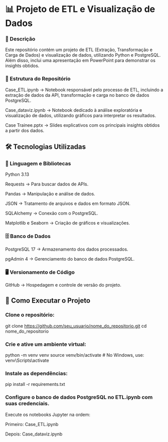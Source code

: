 # 📊 Projeto de ETL e Visualização de Dados

### 📌 Descrição

Este repositório contém um projeto de ETL (Extração, Transformação e Carga de Dados) e visualização de dados, utilizando Python e PostgreSQL. Além disso, inclui uma apresentação em PowerPoint para demonstrar os insights obtidos.

### 📂 Estrutura do Repositório

Case_ETL.ipynb → Notebook responsável pelo processo de ETL, incluindo a extração de dados da API, transformação e carga no banco de dados PostgreSQL.

Case_dataviz.ipynb → Notebook dedicado à análise exploratória e visualização de dados, utilizando gráficos para interpretar os resultados.

Case Trainee.pptx → Slides explicativos com os principais insights obtidos a partir dos dados.

## 🛠️ Tecnologias Utilizadas

### 📌 Linguagem e Bibliotecas

Python 3.13

Requests → Para buscar dados de APIs.

Pandas → Manipulação e análise de dados.

JSON → Tratamento de arquivos e dados em formato JSON.

SQLAlchemy → Conexão com o PostgreSQL.

Matplotlib e Seaborn → Criação de gráficos e visualizações.

### 🗄️ Banco de Dados

PostgreSQL 17 → Armazenamento dos dados processados.

pgAdmin 4 → Gerenciamento do banco de dados PostgreSQL.

### 🖥️ Versionamento de Código

GitHub → Hospedagem e controle de versão do projeto.

## 🚀 Como Executar o Projeto

### Clone o repositório:

git clone https://github.com/seu_usuario/nome_do_repositorio.git
cd nome_do_repositorio

### Crie e ative um ambiente virtual:

python -m venv venv
source venv/bin/activate  # No Windows, use: venv\Scripts\activate

### Instale as dependências:

pip install -r requirements.txt

### Configure o banco de dados PostgreSQL no ETL.ipynb com suas credenciais.

Execute os notebooks Jupyter na ordem:

Primeiro: Case_ETL.ipynb

Depois: Case_dataviz.ipynb
